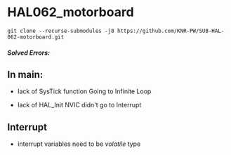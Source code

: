 # HAL062_motorboard
`git clone --recurse-submodules -j8 https://github.com/KNR-PW/SUB-HAL-062-motorboard.git`

##### Solved Errors:

## In main:
- lack of SysTick function
Going to Infinite Loop

- lack of HAL_Init
NVIC didn't go to Interrupt

## Interrupt
- interrupt variables need to be *volatile* type
